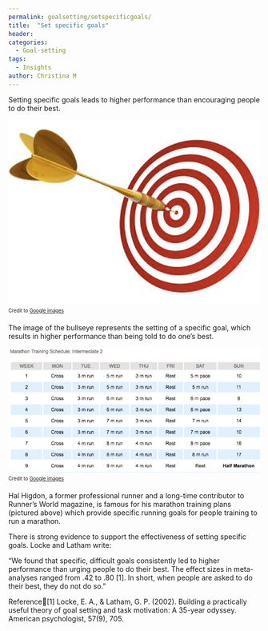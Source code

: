```yaml
---
permalink: goalsetting/setspecificgoals/
title:  "Set specific goals"
header:
categories:
  - Goal-setting
tags:
  - Insights
author: Christina M
---
```


Setting specific goals leads to higher performance than encouraging people to do their best.  

![Girl jumping](/assets/images/gs03.png)
<sub><sup>Credit to <a href="https://images.google.com/">Google images</a></sub></sup>

The image of the bullseye represents the setting of a specific goal, which results in higher performance than being told to do one’s best.

![Girl jumping](/assets/images/gs04.png)
<sub><sup>Credit to <a href="https://images.google.com/">Google images</a></sub></sup>

Hal Higdon, a former professional runner and a long-time contributor to Runner’s World magazine, is famous for his marathon training plans (pictured above) which provide specific running goals for people training to run a marathon.

There is strong evidence to support the effectiveness of setting specific goals. Locke and Latham write:

“We found that specific, difficult goals consistently led to higher performance than urging people to do their best. The effect sizes in meta-analyses ranged from .42 to .80 [1]. In short, when people are asked to do their best, they do not do so.”


Reference[1] Locke, E. A., & Latham, G. P. (2002). Building a practically useful theory of goal setting and task motivation: A 35-year odyssey. American psychologist, 57(9), 705.
